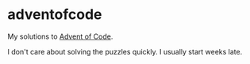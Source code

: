 # adventofcode

My solutions to [Advent of Code](https://adventofcode.com/).

I don't care about solving the puzzles quickly. I usually start weeks late.
